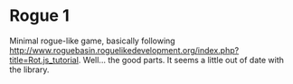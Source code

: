 # Rogue 1

Minimal rogue-like game, basically following http://www.roguebasin.roguelikedevelopment.org/index.php?title=Rot.js_tutorial. Well... the good parts. It seems a little out of date with the library.
